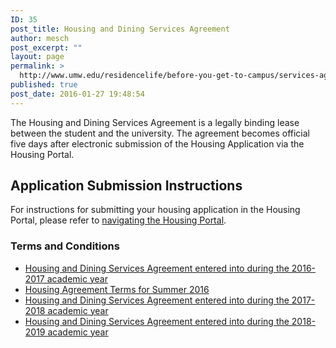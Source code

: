 ```yaml
---
ID: 35
post_title: Housing and Dining Services Agreement
author: mesch
post_excerpt: ""
layout: page
permalink: >
  http://www.umw.edu/residencelife/before-you-get-to-campus/services-agreement/
published: true
post_date: 2016-01-27 19:48:54
---
```

The Housing and Dining Services Agreement is a legally binding lease between the student and the university. The agreement becomes official five days after electronic submission of the Housing Application via the Housing Portal.
<h2>Application Submission Instructions</h2>
For instructions for submitting your housing application in the Housing Portal, please refer to <a href="http://www.umw.edu/residencelife/before-you-get-to-campus/housing-selection/navigating/">navigating the Housing Portal</a>.
<h3>Terms and Conditions</h3>
<ul>
 	<li><a href="http://www.umw.edu/residencelife/before-you-get-to-campus/services-agreement/2016-2017/">Housing and Dining Services Agreement entered into during the 2016-2017 academic year</a></li>
 	<li><a href="http://www.umw.edu/residencelife/before-you-get-to-campus/services-agreement/summer-2016-housing-agreement-terms/">Housing Agreement Terms for Summer 2016</a></li>
 	<li><a href="http://www.umw.edu/residencelife/before-you-get-to-campus/services-agreement/2017-2018/">Housing and Dining Services Agreement entered into during the 2017-2018 academic year</a></li>
 	<li><a href="http://www.umw.edu/residencelife/before-you-get-to-campus/services-agreement/2018-2019/">Housing and Dining Services Agreement entered into during the 2018-2019 academic year</a></li>
</ul>